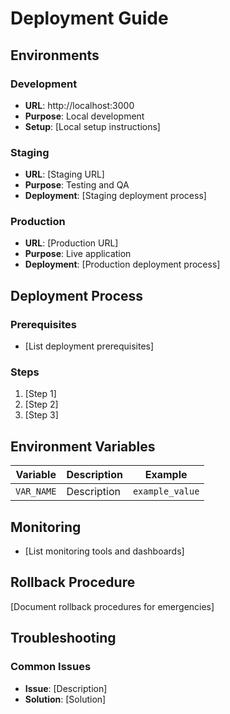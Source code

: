 # Deployment Guide

## Environments

### Development
- **URL**: http://localhost:3000
- **Purpose**: Local development
- **Setup**: [Local setup instructions]

### Staging
- **URL**: [Staging URL]
- **Purpose**: Testing and QA
- **Deployment**: [Staging deployment process]

### Production
- **URL**: [Production URL]
- **Purpose**: Live application
- **Deployment**: [Production deployment process]

## Deployment Process

### Prerequisites
- [List deployment prerequisites]

### Steps
1. [Step 1]
2. [Step 2]
3. [Step 3]

## Environment Variables

| Variable | Description | Example |
|----------|-------------|---------|
| `VAR_NAME` | Description | `example_value` |

## Monitoring

- [List monitoring tools and dashboards]

## Rollback Procedure

[Document rollback procedures for emergencies]

## Troubleshooting

### Common Issues
- **Issue**: [Description]
- **Solution**: [Solution]
